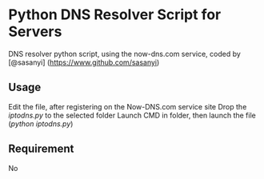 # Python DNS Resolver Script for Servers
DNS resolver python script, using the now-dns.com service, coded by [@sasanyi] (https://www.github.com/sasanyi)

## Usage
Edit the file, after registering on the Now-DNS.com service site
Drop the _iptodns.py_ to the selected folder
Launch CMD in folder, then launch the file (_python iptodns.py_)

## Requirement
No
